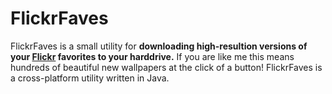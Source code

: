 FlickrFaves
===

FlickrFaves is a small utility for **downloading high-resultion versions of your [Flickr](http://www.flickr.com) favorites to your harddrive.** If you are like me this means hundreds of beautiful new wallpapers at the click of a button! FlickrFaves is a cross-platform utility written in Java.
